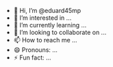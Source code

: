 - 👋 Hi, I’m @eduard45mp
- 👀 I’m interested in ...
- 🌱 I’m currently learning ...
- 💞️ I’m looking to collaborate on ...
- 📫 How to reach me ...
- 😄 Pronouns: ...
- ⚡ Fun fact: ...

<!---
eduard45mp/eduard45mp is a ✨ special ✨ repository because its `README.md` (this file) appears on your GitHub profile.
You can click the Preview link to take a look at your changes.
--->
